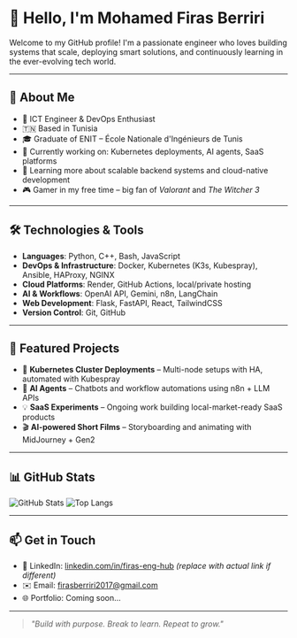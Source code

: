 # 👋 Hello, I'm Mohamed Firas Berriri

Welcome to my GitHub profile! I'm a passionate engineer who loves building systems that scale, deploying smart solutions, and continuously learning in the ever-evolving tech world.

---

## 🚀 About Me

- 🧠 ICT Engineer & DevOps Enthusiast  
- 🇹🇳 Based in Tunisia  
- 🎓 Graduate of ENIT – École Nationale d'Ingénieurs de Tunis  
- 🔭 Currently working on: Kubernetes deployments, AI agents, SaaS platforms  
- 🌱 Learning more about scalable backend systems and cloud-native development  
- 🎮 Gamer in my free time – big fan of *Valorant* and *The Witcher 3*

---

## 🛠️ Technologies & Tools

- **Languages**: Python, C++, Bash, JavaScript  
- **DevOps & Infrastructure**: Docker, Kubernetes (K3s, Kubespray), Ansible, HAProxy, NGINX  
- **Cloud Platforms**: Render, GitHub Actions, local/private hosting  
- **AI & Workflows**: OpenAI API, Gemini, n8n, LangChain  
- **Web Development**: Flask, FastAPI, React, TailwindCSS  
- **Version Control**: Git, GitHub

---

## 📌 Featured Projects

- 🔧 **Kubernetes Cluster Deployments** – Multi-node setups with HA, automated with Kubespray  
- 🤖 **AI Agents** – Chatbots and workflow automations using n8n + LLM APIs  
- 💡 **SaaS Experiments** – Ongoing work building local-market-ready SaaS products  
- 🎬 **AI-powered Short Films** – Storyboarding and animating with MidJourney + Gen2

---

## 📊 GitHub Stats

![GitHub Stats](https://github-readme-stats.vercel.app/api?username=Firas-eng-Hub&show_icons=true&theme=tokyonight)
![Top Langs](https://github-readme-stats.vercel.app/api/top-langs/?username=Firas-eng-Hub&layout=compact&theme=tokyonight)

---

## 📫 Get in Touch

- 💼 LinkedIn: [linkedin.com/in/firas-eng-hub](https://www.linkedin.com/in/mohamed-firas-berriri-287b06337/) *(replace with actual link if different)*  
- ✉️ Email: firasberriri2017@gmail.com 
- 🌐 Portfolio: Coming soon...

---

> *"Build with purpose. Break to learn. Repeat to grow."*


